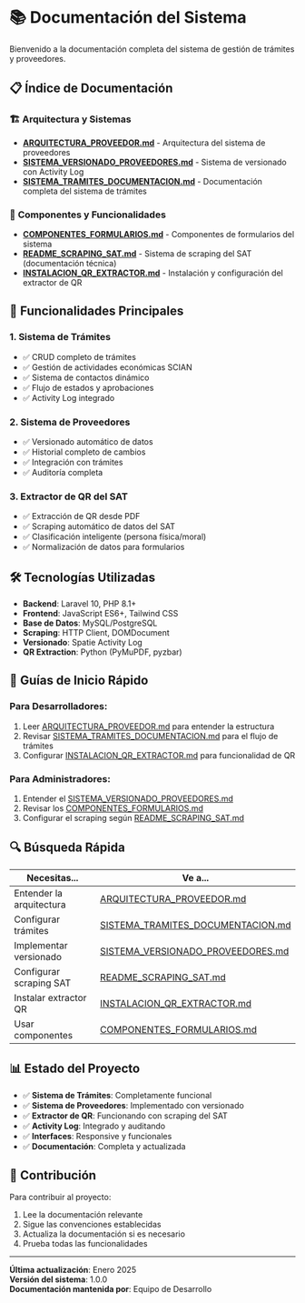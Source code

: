 # 📚 Documentación del Sistema

Bienvenido a la documentación completa del sistema de gestión de trámites y proveedores.

## 📋 Índice de Documentación

### 🏗️ **Arquitectura y Sistemas**
- [**ARQUITECTURA_PROVEEDOR.md**](./ARQUITECTURA_PROVEEDOR.md) - Arquitectura del sistema de proveedores
- [**SISTEMA_VERSIONADO_PROVEEDORES.md**](./SISTEMA_VERSIONADO_PROVEEDORES.md) - Sistema de versionado con Activity Log
- [**SISTEMA_TRAMITES_DOCUMENTACION.md**](./SISTEMA_TRAMITES_DOCUMENTACION.md) - Documentación completa del sistema de trámites

### 🔧 **Componentes y Funcionalidades**
- [**COMPONENTES_FORMULARIOS.md**](./COMPONENTES_FORMULARIOS.md) - Componentes de formularios del sistema
- [**README_SCRAPING_SAT.md**](./README_SCRAPING_SAT.md) - Sistema de scraping del SAT (documentación técnica)
- [**INSTALACION_QR_EXTRACTOR.md**](./INSTALACION_QR_EXTRACTOR.md) - Instalación y configuración del extractor de QR

## 🚀 **Funcionalidades Principales**

### 1. **Sistema de Trámites**
- ✅ CRUD completo de trámites
- ✅ Gestión de actividades económicas SCIAN
- ✅ Sistema de contactos dinámico
- ✅ Flujo de estados y aprobaciones
- ✅ Activity Log integrado

### 2. **Sistema de Proveedores**
- ✅ Versionado automático de datos
- ✅ Historial completo de cambios
- ✅ Integración con trámites
- ✅ Auditoría completa

### 3. **Extractor de QR del SAT**
- ✅ Extracción de QR desde PDF
- ✅ Scraping automático de datos del SAT
- ✅ Clasificación inteligente (persona física/moral)
- ✅ Normalización de datos para formularios

## 🛠️ **Tecnologías Utilizadas**

- **Backend**: Laravel 10, PHP 8.1+
- **Frontend**: JavaScript ES6+, Tailwind CSS
- **Base de Datos**: MySQL/PostgreSQL
- **Scraping**: HTTP Client, DOMDocument
- **Versionado**: Spatie Activity Log
- **QR Extraction**: Python (PyMuPDF, pyzbar)

## 📖 **Guías de Inicio Rápido**

### Para Desarrolladores:
1. Leer [ARQUITECTURA_PROVEEDOR.md](./ARQUITECTURA_PROVEEDOR.md) para entender la estructura
2. Revisar [SISTEMA_TRAMITES_DOCUMENTACION.md](./SISTEMA_TRAMITES_DOCUMENTACION.md) para el flujo de trámites
3. Configurar [INSTALACION_QR_EXTRACTOR.md](./INSTALACION_QR_EXTRACTOR.md) para funcionalidad de QR

### Para Administradores:
1. Entender el [SISTEMA_VERSIONADO_PROVEEDORES.md](./SISTEMA_VERSIONADO_PROVEEDORES.md)
2. Revisar los [COMPONENTES_FORMULARIOS.md](./COMPONENTES_FORMULARIOS.md)
3. Configurar el scraping según [README_SCRAPING_SAT.md](./README_SCRAPING_SAT.md)

## 🔍 **Búsqueda Rápida**

| Necesitas... | Ve a... |
|--------------|---------|
| Entender la arquitectura | [ARQUITECTURA_PROVEEDOR.md](./ARQUITECTURA_PROVEEDOR.md) |
| Configurar trámites | [SISTEMA_TRAMITES_DOCUMENTACION.md](./SISTEMA_TRAMITES_DOCUMENTACION.md) |
| Implementar versionado | [SISTEMA_VERSIONADO_PROVEEDORES.md](./SISTEMA_VERSIONADO_PROVEEDORES.md) |
| Configurar scraping SAT | [README_SCRAPING_SAT.md](./README_SCRAPING_SAT.md) |
| Instalar extractor QR | [INSTALACION_QR_EXTRACTOR.md](./INSTALACION_QR_EXTRACTOR.md) |
| Usar componentes | [COMPONENTES_FORMULARIOS.md](./COMPONENTES_FORMULARIOS.md) |

## 📊 **Estado del Proyecto**

- ✅ **Sistema de Trámites**: Completamente funcional
- ✅ **Sistema de Proveedores**: Implementado con versionado
- ✅ **Extractor de QR**: Funcionando con scraping del SAT
- ✅ **Activity Log**: Integrado y auditando
- ✅ **Interfaces**: Responsive y funcionales
- ✅ **Documentación**: Completa y actualizada

## 🤝 **Contribución**

Para contribuir al proyecto:
1. Lee la documentación relevante
2. Sigue las convenciones establecidas
3. Actualiza la documentación si es necesario
4. Prueba todas las funcionalidades

---

**Última actualización**: Enero 2025  
**Versión del sistema**: 1.0.0  
**Documentación mantenida por**: Equipo de Desarrollo